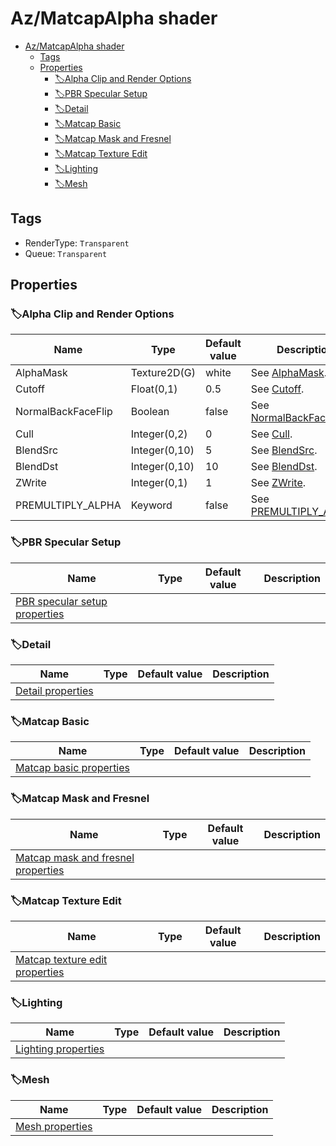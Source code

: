 # Az/MatcapAlpha shader

- [Az/MatcapAlpha shader](#azmatcapalpha-shader)
  - [Tags](#tags)
  - [Properties](#properties)
    - [🏷️Alpha Clip and Render Options](#️alpha-clip-and-render-options)
    - [🏷️PBR Specular Setup](#️pbr-specular-setup)
    - [🏷️Detail](#️detail)
    - [🏷️Matcap Basic](#️matcap-basic)
    - [🏷️Matcap Mask and Fresnel](#️matcap-mask-and-fresnel)
    - [🏷️Matcap Texture Edit](#️matcap-texture-edit)
    - [🏷️Lighting](#️lighting)
    - [🏷️Mesh](#️mesh)

## Tags
- RenderType: `Transparent`
- Queue: `Transparent`

## Properties
### 🏷️Alpha Clip and Render Options
| Name               | Type          | Default value | Description                                                                                                    |
| ------------------ | ------------- | ------------- | -------------------------------------------------------------------------------------------------------------- |
| AlphaMask          | Texture2D(G)  | white         | See [AlphaMask](../common/alpha_clip_and_render_options_property_descriptions.md#alphamask).                   |
| Cutoff             | Float(0,1)    | 0.5           | See [Cutoff](../common/alpha_clip_and_render_options_property_descriptions.md#cutoff).                         |
| NormalBackFaceFlip | Boolean       | false         | See [NormalBackFaceFlip](../common/alpha_clip_and_render_options_property_descriptions.md#normalbackfaceflip). |
| Cull               | Integer(0,2)  | 0             | See [Cull](../common/alpha_clip_and_render_options_property_descriptions.md#cull).                             |
| BlendSrc           | Integer(0,10) | 5             | See [BlendSrc](../common/alpha_clip_and_render_options_property_descriptions.md#blendsrc).                     |
| BlendDst           | Integer(0,10) | 10            | See [BlendDst](../common/alpha_clip_and_render_options_property_descriptions.md#blenddst).                     |
| ZWrite             | Integer(0,1)  | 1             | See [ZWrite](../common/alpha_clip_and_render_options_property_descriptions.md#zwrite).                         |
| PREMULTIPLY_ALPHA  | Keyword       | false         | See [PREMULTIPLY_ALPHA](../common/alpha_clip_and_render_options_property_descriptions.md#premultiply_alpha).   |

### 🏷️PBR Specular Setup
| Name                                                              | Type | Default value | Description |
| ----------------------------------------------------------------- | ---- | ------------- | ----------- |
| [PBR specular setup properties](pbr_specular_setup_properties.md) |      |               |             |

### 🏷️Detail
| Name                                      | Type | Default value | Description |
| ----------------------------------------- | ---- | ------------- | ----------- |
| [Detail properties](detail_properties.md) |      |               |             |

### 🏷️Matcap Basic
| Name                                                  | Type | Default value | Description |
| ----------------------------------------------------- | ---- | ------------- | ----------- |
| [Matcap basic properties](matcap_basic_properties.md) |      |               |             |

### 🏷️Matcap Mask and Fresnel
| Name                                                                        | Type | Default value | Description |
| --------------------------------------------------------------------------- | ---- | ------------- | ----------- |
| [Matcap mask and fresnel properties](matcap_mask_and_fresnel_properties.md) |      |               |             |

### 🏷️Matcap Texture Edit
| Name                                                                | Type | Default value | Description |
| ------------------------------------------------------------------- | ---- | ------------- | ----------- |
| [Matcap texture edit properties](matcap_texture_edit_properties.md) |      |               |             |

### 🏷️Lighting
| Name                                          | Type | Default value | Description |
| --------------------------------------------- | ---- | ------------- | ----------- |
| [Lighting properties](lighting_properties.md) |      |               |             |

### 🏷️Mesh
| Name                                  | Type | Default value | Description |
| ------------------------------------- | ---- | ------------- | ----------- |
| [Mesh properties](mesh_properties.md) |      |               |             |
